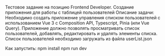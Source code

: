 Тестовое задание на позицию Frontend Developer.
Создание приложения для работы с таблицей пользователей
Описание задачи:
 Необходимо создать приложение управления списком пользователей с
 использованием Vue 3 с Composition API, Typescript, Pinia (или Vue Query).
 Приложение должно позволять просматривать список пользователей, добавлять,
 редактировать и удалять элементы списка. Список пользователей необходимо
 загружать из файла userList.json

Как запустить:
npm install
npm run dev
